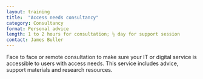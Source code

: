 ```yaml
---
layout: training
title:  "Access needs consultancy"
category: Consultancy
format: Personal advice  
length: 1 to 2 hours for consultation; ½ day for support session
contact: James Buller
---
```


Face to face or remote consultation to make sure your IT or digital service is accessible to users with access needs. This service includes advice, support materials and research resources.
